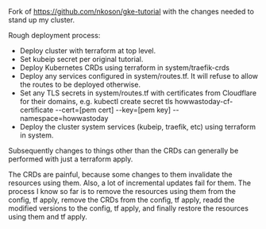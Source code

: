 Fork of https://github.com/nkoson/gke-tutorial with the changes needed to stand up my cluster.

Rough deployment process:

- Deploy cluster with terraform at top level.
- Set kubeip secret per original tutorial.
- Deploy Kubernetes CRDs using terraform in system/traefik-crds 
- Deploy any services configured in system/routes.tf. It will refuse to allow the routes to be deployed otherwise.
- Set any TLS secrets in system/routes.tf with certificates from Cloudflare for their domains, e.g. kubectl create secret tls howwastoday-cf-certificate --cert=[pem cert] --key=[pem key] --namespace=howwastoday
- Deploy the cluster system services (kubeip, traefik, etc) using terraform in system.

Subsequently changes to things other than the CRDs can generally be performed with just a terraform apply.

The CRDs are painful, because some changes to them invalidate the resources using them. Also, a lot of incremental updates fail for them. The process I know so far is to remove the resources using them from the config, tf apply, remove the CRDs from the config, tf apply, readd the modified versions to the config, tf apply, and finally restore the resources using them and tf apply. 